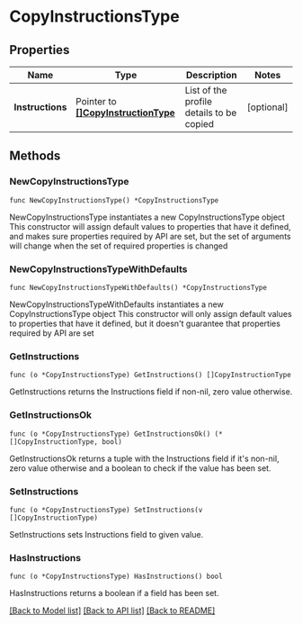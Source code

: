 # CopyInstructionsType

## Properties

Name | Type | Description | Notes
------------ | ------------- | ------------- | -------------
**Instructions** | Pointer to [**[]CopyInstructionType**](CopyInstructionType.md) | List of the profile details to be copied | [optional] 

## Methods

### NewCopyInstructionsType

`func NewCopyInstructionsType() *CopyInstructionsType`

NewCopyInstructionsType instantiates a new CopyInstructionsType object
This constructor will assign default values to properties that have it defined,
and makes sure properties required by API are set, but the set of arguments
will change when the set of required properties is changed

### NewCopyInstructionsTypeWithDefaults

`func NewCopyInstructionsTypeWithDefaults() *CopyInstructionsType`

NewCopyInstructionsTypeWithDefaults instantiates a new CopyInstructionsType object
This constructor will only assign default values to properties that have it defined,
but it doesn't guarantee that properties required by API are set

### GetInstructions

`func (o *CopyInstructionsType) GetInstructions() []CopyInstructionType`

GetInstructions returns the Instructions field if non-nil, zero value otherwise.

### GetInstructionsOk

`func (o *CopyInstructionsType) GetInstructionsOk() (*[]CopyInstructionType, bool)`

GetInstructionsOk returns a tuple with the Instructions field if it's non-nil, zero value otherwise
and a boolean to check if the value has been set.

### SetInstructions

`func (o *CopyInstructionsType) SetInstructions(v []CopyInstructionType)`

SetInstructions sets Instructions field to given value.

### HasInstructions

`func (o *CopyInstructionsType) HasInstructions() bool`

HasInstructions returns a boolean if a field has been set.


[[Back to Model list]](../README.md#documentation-for-models) [[Back to API list]](../README.md#documentation-for-api-endpoints) [[Back to README]](../README.md)


